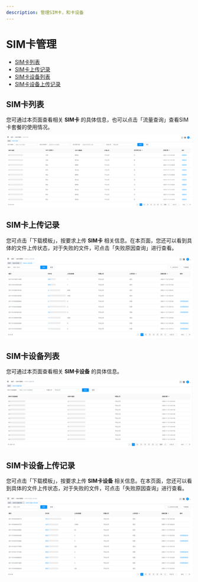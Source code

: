 ```yaml
---
description: 管理SIM卡，和卡设备
---
```


# SIM卡管理

* [SIM卡列表](sim-ka-guan-li.md)
* [SIM卡上传记录](sim-ka-guan-li.md#sim-ka-shang-chuan-ji-lu)
* [SIM卡设备列表](sim-ka-guan-li.md#sim-ka-she-bei-lie-biao)
* [SIM卡设备上传记录](sim-ka-guan-li.md#sim-ka-she-bei-shang-chuan-ji-lu)

## SIM卡列表
您可通过本页面查看相关 **SIM卡** 的具体信息，也可以点击「流量查询」查看SIM卡套餐的使用情况。

![](/assets/SIMCard.png)
## SIM卡上传记录
您可点击「下载模板」，按要求上传 **SIM卡** 相关信息。在本页面，您还可以看到具体的文件上传状态，对于失败的文件，可点击「失败原因查询」进行查看。

![](/assets/SIMCard-Upload.png)
## SIM卡设备列表
您可通过本页面查看相关 **SIM卡设备** 的具体信息。

![](/assets/SIM-device.png)
## SIM卡设备上传记录
您可点击「下载模板」，按要求上传 **SIM卡设备** 相关信息。在本页面，您还可以看到具体的文件上传状态，对于失败的文件，可点击「失败原因查询」进行查看。

![](/assets/SIMdevice-Upload.png)

